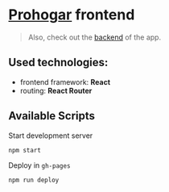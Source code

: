 # [Prohogar](https://munozrc.github.io/prohogar-frontend/) frontend

> Also, check out the [backend](https://github.com/munozrc/prohogar-backend) of the app.

## Used technologies:

- frontend framework: **React**
- routing: **React Router**

## Available Scripts

Start development server

```
npm start
```

Deploy in `gh-pages`

```
npm run deploy
```
